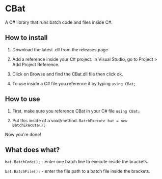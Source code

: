 # CBat
A C# library that runs batch code and files inside C#.
## How to install
1. Download the latest .dll from the releases page

2. Add a reference inside your C# project. In Visual Studio, go to Project > Add Project Reference.

3. Click on Browse and find the CBat.dll file then click ok.

4. To use inside a C# file you reference it by typing ` using CBat; `

## How to use
1. First, make sure you reference CBat in your C# file ` using CBat; `

2. Put this inside of a void/method. ` BatchExecute bat = new BatchExecute(); `

Now you're done!

## What does what?
`bat.BatchCode();` - enter one batch line to execute inside the brackets.

`bat.BatchFile();` - enter the file path to a batch file inside the brackets.
